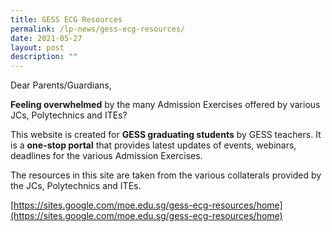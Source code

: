 ```yaml
---
title: GESS ECG Resources
permalink: /lp-news/gess-ecg-resources/
date: 2021-05-27
layout: post
description: ""
---
```

Dear Parents/Guardians,

**Feeling overwhelmed** by the many Admission Exercises offered by various JCs, Polytechnics and ITEs?

This website is created for **GESS graduating students** by GESS teachers. It is a **one-stop portal** that provides latest updates of events, webinars, deadlines for the various Admission Exercises.

The resources in this site are taken from the various collaterals provided by the JCs, Polytechnics and ITEs.

[https://sites.google.com/moe.edu.sg/gess-ecg-resources/home](https://sites.google.com/moe.edu.sg/gess-ecg-resources/home)
